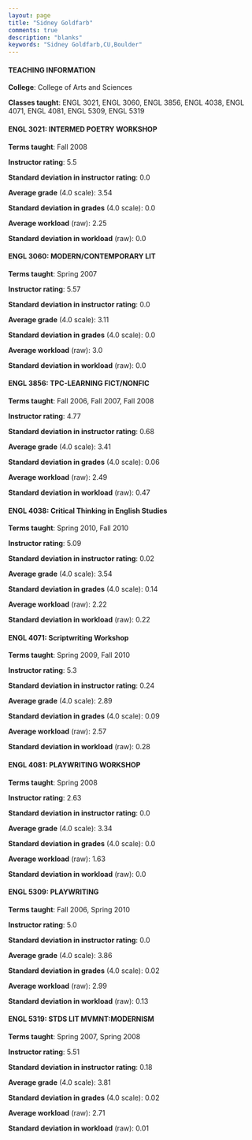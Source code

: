 ```yaml
---
layout: page
title: "Sidney Goldfarb" 
comments: true
description: "blanks"
keywords: "Sidney Goldfarb,CU,Boulder"
---
```

<head>
<script src="https://ajax.googleapis.com/ajax/libs/jquery/2.1.3/jquery.min.js"></script>
<script src="https://dl.dropboxusercontent.com/s/pc42nxpaw1ea4o9/highcharts.js?dl=0"></script>
<!-- <script src="../assets/js/highcharts.js"></script> -->
<style type="text/css">@font-face {
	font-family: "Bebas Neue";
	src: url(https://www.filehosting.org/file/details/544349/BebasNeue Regular.otf) format("opentype");
	}
	h1.Bebas { 
		font-family: "Bebas Neue", Verdana, Tahoma;
	}
</style>
</head>
	   
#### TEACHING INFORMATION

**College**: College of Arts and Sciences

**Classes taught**: ENGL 3021, ENGL 3060, ENGL 3856, ENGL 4038, ENGL 4071, ENGL 4081, ENGL 5309, ENGL 5319

#### ENGL 3021: INTERMED POETRY WORKSHOP

**Terms taught**: Fall 2008

**Instructor rating**: 5.5

**Standard deviation in instructor rating**: 0.0

**Average grade** (4.0 scale): 3.54

**Standard deviation in grades** (4.0 scale): 0.0

**Average workload** (raw): 2.25

**Standard deviation in workload** (raw): 0.0

#### ENGL 3060: MODERN/CONTEMPORARY LIT

**Terms taught**: Spring 2007

**Instructor rating**: 5.57

**Standard deviation in instructor rating**: 0.0

**Average grade** (4.0 scale): 3.11

**Standard deviation in grades** (4.0 scale): 0.0

**Average workload** (raw): 3.0

**Standard deviation in workload** (raw): 0.0

#### ENGL 3856: TPC-LEARNING FICT/NONFIC

**Terms taught**: Fall 2006, Fall 2007, Fall 2008

**Instructor rating**: 4.77

**Standard deviation in instructor rating**: 0.68

**Average grade** (4.0 scale): 3.41

**Standard deviation in grades** (4.0 scale): 0.06

**Average workload** (raw): 2.49

**Standard deviation in workload** (raw): 0.47

#### ENGL 4038: Critical Thinking in English Studies

**Terms taught**: Spring 2010, Fall 2010

**Instructor rating**: 5.09

**Standard deviation in instructor rating**: 0.02

**Average grade** (4.0 scale): 3.54

**Standard deviation in grades** (4.0 scale): 0.14

**Average workload** (raw): 2.22

**Standard deviation in workload** (raw): 0.22

#### ENGL 4071: Scriptwriting Workshop

**Terms taught**: Spring 2009, Fall 2010

**Instructor rating**: 5.3

**Standard deviation in instructor rating**: 0.24

**Average grade** (4.0 scale): 2.89

**Standard deviation in grades** (4.0 scale): 0.09

**Average workload** (raw): 2.57

**Standard deviation in workload** (raw): 0.28

#### ENGL 4081: PLAYWRITING WORKSHOP

**Terms taught**: Spring 2008

**Instructor rating**: 2.63

**Standard deviation in instructor rating**: 0.0

**Average grade** (4.0 scale): 3.34

**Standard deviation in grades** (4.0 scale): 0.0

**Average workload** (raw): 1.63

**Standard deviation in workload** (raw): 0.0

#### ENGL 5309: PLAYWRITING

**Terms taught**: Fall 2006, Spring 2010

**Instructor rating**: 5.0

**Standard deviation in instructor rating**: 0.0

**Average grade** (4.0 scale): 3.86

**Standard deviation in grades** (4.0 scale): 0.02

**Average workload** (raw): 2.99

**Standard deviation in workload** (raw): 0.13

#### ENGL 5319: STDS LIT MVMNT:MODERNISM

**Terms taught**: Spring 2007, Spring 2008

**Instructor rating**: 5.51

**Standard deviation in instructor rating**: 0.18

**Average grade** (4.0 scale): 3.81

**Standard deviation in grades** (4.0 scale): 0.02

**Average workload** (raw): 2.71

**Standard deviation in workload** (raw): 0.01

